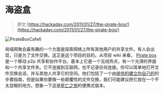 # 海盗盒

> 原文:[https://hackaday.com/2011/01/27/the-pirate-box/](https://hackaday.com/2011/01/27/the-pirate-box/)

![](../Images/2ac176f1712dab1522efb41cd1727338.png "PirateBoxCafe6")

局域网聚会最有趣的一个方面是探索网络上所有其他用户的共享文件。有人会出现，只是为了文件交换。这正是这个项目的目的。从项目 wiki 来看， [Pirate box](http://wiki.daviddarts.com/PirateBox) 是一个移动 p2p 共享和协作平台。基本上它是一个无线热点，有一个光滑的界面和一个共享文件夹。它不连接到互联网，也不记录任何连接。你可以简单地打开文件交换会话，并与其他人共享它的空间。他们包括了一个由[提供的建立你自己的](http://wiki.daviddarts.com/PirateBox_DIY)的步骤指南，但是如果你要做一些颠覆性的文件交换，我们可能建议把它放在一个不太显眼的地方。想象一下这是[死亡之旅](http://deaddrops.com/)的便携式版本。